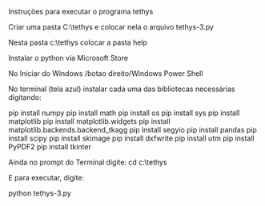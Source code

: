 Instruções para executar o programa tethys

Criar uma pasta C:\tethys e colocar nela o arquivo tethys-3.py 

Nesta pasta c:\tethys colocar a pasta help

Instalar o python via Microsoft Store

No Iniciar do Windows /botao direito/Windows Power Shell

No terminal (tela azul) instalar cada uma das bibliotecas necessárias digitando:

pip install numpy
pip install math
pip install os
pip install sys
pip install matplotlib
pip install matplotlib.widgets
pip install matplotlib.backends.backend_tkagg
pip install segyio
pip install pandas
pip install scipy
pip install skimage
pip install dxfwrite
pip install utm
pip install PyPDF2
pip install tkinter

Ainda no prompt do Terminal digite:  cd c:\tethys

E para executar, digite:

python tethys-3.py



